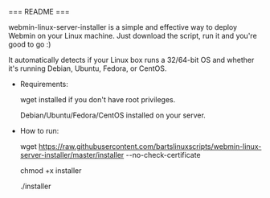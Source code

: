 === README ===

webmin-linux-server-installer is a simple and effective way to deploy
Webmin on your Linux machine. Just download the script, run
it and you're good to go :)

It automatically detects if your Linux box runs a 32/64-bit OS and
whether it's running Debian, Ubuntu, Fedora, or CentOS.

 - Requirements:

   wget installed if you don't have root privileges.

   Debian/Ubuntu/Fedora/CentOS installed on your server.

- How to run:

  wget https://raw.githubusercontent.com/bartslinuxscripts/webmin-linux-server-installer/master/installer --no-check-certificate

  chmod +x installer

  ./installer
